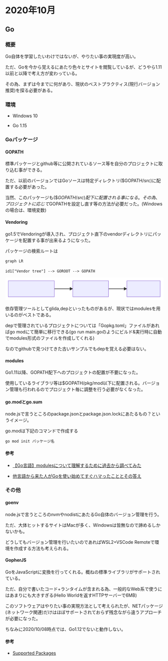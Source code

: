 # 2020年10月

## Go

### 概要

Go自体を学習したいわけではないが、やりたい事の実現度が高い。

ただ、Goを今から覚えるにあたり色々とサイトを閲覧しているが、どうやら1.11以前と以降で考え方が変わっている。

その為、まずは今までに何があり、現状のベストプラクティス(現行バージョン推奨)を探る必要がある。

### 環境

- Windows 10

- Go 1.15

### Goパッケージ

#### GOPATH

標準パッケージとgithub等に公開されているソース等を自分のプロジェクトに取り込む事ができる。

ただ、以前のバージョンではGoソースは特定ディレクトリ($GOPATH/src)に配置する必要があった。

当然、このパッケージも($$GOPATH/src)配下に配置される事になる。その為、プロジェクトに応じて$GOPATHを設定し直す等の方法が必要だった。(Windowsの場合は、環境変数)

#### Vendoring

go1.5でVendoringが導入され、プロジェクト直下のvendorディレクトリにパッケージを配置する事が出来るようになった。

パッケージの検索ルートは

```mermaid
graph LR

id1["Vendor tree"] --> GOROOT --> GOPATH

```

![](search_path.svg)

依存管理ツールとしてglida,depといったものがあるが、現状ではmodulesを用いるのがベストである。

depで管理されているプロジェクトについては「Gopkg.toml」ファイルがあればgo modにて簡単に移行できる(go run main.goのようにビルド&実行時に自動でmodules形式のファイルを作成してくれる)

なのでgithubで見つけてきた古いサンプルでもdepを覚える必要はない。

#### modules

Go1.11以降、GOPATH配下へのプロジェクトの配置が不要になった。

使用しているライブラリ等は$GOPATH/pkg/mod以下に配置される。バージョン管理も行われるのでプロジェクト毎に調整を行う必要がなくなった。

#### go.modとgo.sum

node.jsで言うところのpackage.jsonとpackage.json.lockにあたるもの？というイメージ。

go.modは下記のコマンドで作成する

```
go mod init パッケージ名
```

#### 参考

- [【Go言語】modulesについて理解するために過去から調べてみた](https://qiita.com/yoshinori_hisakawa/items/268ba201611401ca7935)

- [他言語から来た人がGoを使い始めてすぐハマったこととその答え](https://qiita.com/mumoshu/items/0d2f2a13c6e9fc8da2a4)

### その他

#### goenv

node.jsで言うところのnvmやnodistにあたるGo自体のバージョン管理を行う。

ただ、大体ヒットするサイトはMacが多く、Windowsは皆無なので諦めるしかないかも。

どうしてもバージョン管理を行いたいのであればWSL2+VSCode Remoteで環境を作成する方法も考えられる。

#### GopherJS

GoをJavaScriptに変換を行ってくれる。概ねの標準ライブラリがサポートされている。

ただ、自分で書いたコード+ランタイムが含まれる為、一般的なWeb系で使うにはあまりにも大きすぎる(Hello Worldを返すHTTPサーバーで6MB)

このソフトウェアはやりたい事の実現方法として考えられたが、NETパッケージ(ネットワーク関連)だけはほぼサポートされておらず残念ながら違うアプローチが必要になった。

ちなみに2020/10/08時点では、Go1.12でないと動作しない。

#### 参考

- [Supported Packages](https://github.com/gopherjs/gopherjs/blob/master/doc/packages.md)
